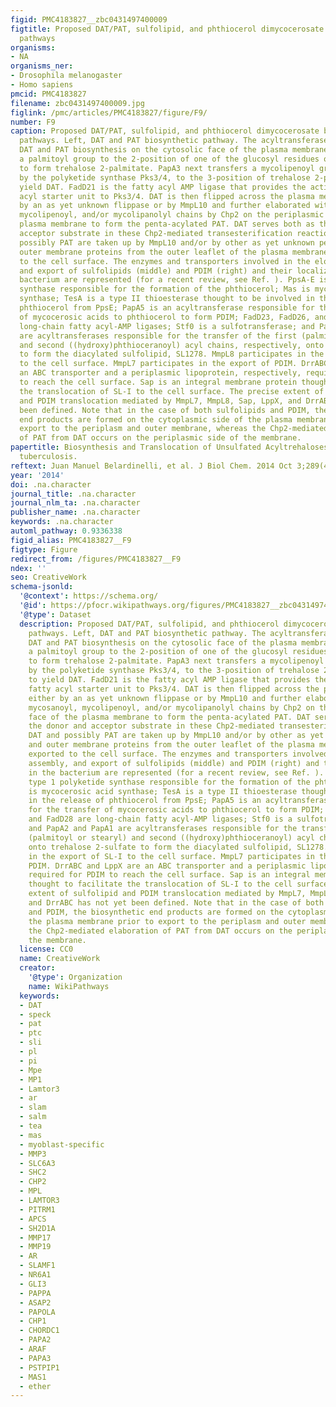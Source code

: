 ```yaml
---
figid: PMC4183827__zbc0431497400009
figtitle: Proposed DAT/PAT, sulfolipid, and phthiocerol dimycocerosate biosynthetic
  pathways
organisms:
- NA
organisms_ner:
- Drosophila melanogaster
- Homo sapiens
pmcid: PMC4183827
filename: zbc0431497400009.jpg
figlink: /pmc/articles/PMC4183827/figure/F9/
number: F9
caption: Proposed DAT/PAT, sulfolipid, and phthiocerol dimycocerosate biosynthetic
  pathways. Left, DAT and PAT biosynthetic pathway. The acyltransferase PapA3 initiates
  DAT and PAT biosynthesis on the cytosolic face of the plasma membrane by transferring
  a palmitoyl group to the 2-position of one of the glucosyl residues of trehalose
  to form trehalose 2-palmitate. PapA3 next transfers a mycolipenoyl group, synthesized
  by the polyketide synthase Pks3/4, to the 3-position of trehalose 2-palmitate to
  yield DAT. FadD21 is the fatty acyl AMP ligase that provides the activated fatty
  acyl starter unit to Pks3/4. DAT is then flipped across the plasma membrane either
  by an as yet unknown flippase or by MmpL10 and further elaborated with mycosanoyl,
  mycolipenoyl, and/or mycolipanolyl chains by Chp2 on the periplasmic face of the
  plasma membrane to form the penta-acylated PAT. DAT serves both as the donor and
  acceptor substrate in these Chp2-mediated transesterification reactions. DAT and
  possibly PAT are taken up by MmpL10 and/or by other as yet unknown periplasmic and
  outer membrane proteins from the outer leaflet of the plasma membrane and exported
  to the cell surface. The enzymes and transporters involved in the elongation, assembly,
  and export of sulfolipids (middle) and PDIM (right) and their localization in the
  bacterium are represented (for a recent review, see Ref. ). PpsA-E is a type 1 polyketide
  synthase responsible for the formation of the phthiocerol; Mas is mycocerosic acid
  synthase; TesA is a type II thioesterase thought to be involved in the release of
  phthiocerol from PpsE; PapA5 is an acyltransferase responsible for the transfer
  of mycocerosic acids to phthiocerol to form PDIM; FadD23, FadD26, and FadD28 are
  long-chain fatty acyl-AMP ligases; Stf0 is a sulfotransferase; and PapA2 and PapA1
  are acyltransferases responsible for the transfer of the first (palmitoyl or stearyl)
  and second ((hydroxy)phthioceranoyl) acyl chains, respectively, onto trehalose 2-sulfate
  to form the diacylated sulfolipid, SL1278. MmpL8 participates in the export of SL-I
  to the cell surface. MmpL7 participates in the export of PDIM. DrrABC and LppX are
  an ABC transporter and a periplasmic lipoprotein, respectively, required for PDIM
  to reach the cell surface. Sap is an integral membrane protein thought to facilitate
  the translocation of SL-I to the cell surface. The precise extent of sulfolipid
  and PDIM translocation mediated by MmpL7, MmpL8, Sap, LppX, and DrrABC has not yet
  been defined. Note that in the case of both sulfolipids and PDIM, the biosynthetic
  end products are formed on the cytoplasmic side of the plasma membrane prior to
  export to the periplasm and outer membrane, whereas the Chp2-mediated elaboration
  of PAT from DAT occurs on the periplasmic side of the membrane.
papertitle: Biosynthesis and Translocation of Unsulfated Acyltrehaloses in Mycobacterium
  tuberculosis.
reftext: Juan Manuel Belardinelli, et al. J Biol Chem. 2014 Oct 3;289(40):27952-27965.
year: '2014'
doi: .na.character
journal_title: .na.character
journal_nlm_ta: .na.character
publisher_name: .na.character
keywords: .na.character
automl_pathway: 0.9336338
figid_alias: PMC4183827__F9
figtype: Figure
redirect_from: /figures/PMC4183827__F9
ndex: ''
seo: CreativeWork
schema-jsonld:
  '@context': https://schema.org/
  '@id': https://pfocr.wikipathways.org/figures/PMC4183827__zbc0431497400009.html
  '@type': Dataset
  description: Proposed DAT/PAT, sulfolipid, and phthiocerol dimycocerosate biosynthetic
    pathways. Left, DAT and PAT biosynthetic pathway. The acyltransferase PapA3 initiates
    DAT and PAT biosynthesis on the cytosolic face of the plasma membrane by transferring
    a palmitoyl group to the 2-position of one of the glucosyl residues of trehalose
    to form trehalose 2-palmitate. PapA3 next transfers a mycolipenoyl group, synthesized
    by the polyketide synthase Pks3/4, to the 3-position of trehalose 2-palmitate
    to yield DAT. FadD21 is the fatty acyl AMP ligase that provides the activated
    fatty acyl starter unit to Pks3/4. DAT is then flipped across the plasma membrane
    either by an as yet unknown flippase or by MmpL10 and further elaborated with
    mycosanoyl, mycolipenoyl, and/or mycolipanolyl chains by Chp2 on the periplasmic
    face of the plasma membrane to form the penta-acylated PAT. DAT serves both as
    the donor and acceptor substrate in these Chp2-mediated transesterification reactions.
    DAT and possibly PAT are taken up by MmpL10 and/or by other as yet unknown periplasmic
    and outer membrane proteins from the outer leaflet of the plasma membrane and
    exported to the cell surface. The enzymes and transporters involved in the elongation,
    assembly, and export of sulfolipids (middle) and PDIM (right) and their localization
    in the bacterium are represented (for a recent review, see Ref. ). PpsA-E is a
    type 1 polyketide synthase responsible for the formation of the phthiocerol; Mas
    is mycocerosic acid synthase; TesA is a type II thioesterase thought to be involved
    in the release of phthiocerol from PpsE; PapA5 is an acyltransferase responsible
    for the transfer of mycocerosic acids to phthiocerol to form PDIM; FadD23, FadD26,
    and FadD28 are long-chain fatty acyl-AMP ligases; Stf0 is a sulfotransferase;
    and PapA2 and PapA1 are acyltransferases responsible for the transfer of the first
    (palmitoyl or stearyl) and second ((hydroxy)phthioceranoyl) acyl chains, respectively,
    onto trehalose 2-sulfate to form the diacylated sulfolipid, SL1278. MmpL8 participates
    in the export of SL-I to the cell surface. MmpL7 participates in the export of
    PDIM. DrrABC and LppX are an ABC transporter and a periplasmic lipoprotein, respectively,
    required for PDIM to reach the cell surface. Sap is an integral membrane protein
    thought to facilitate the translocation of SL-I to the cell surface. The precise
    extent of sulfolipid and PDIM translocation mediated by MmpL7, MmpL8, Sap, LppX,
    and DrrABC has not yet been defined. Note that in the case of both sulfolipids
    and PDIM, the biosynthetic end products are formed on the cytoplasmic side of
    the plasma membrane prior to export to the periplasm and outer membrane, whereas
    the Chp2-mediated elaboration of PAT from DAT occurs on the periplasmic side of
    the membrane.
  license: CC0
  name: CreativeWork
  creator:
    '@type': Organization
    name: WikiPathways
  keywords:
  - DAT
  - speck
  - pat
  - ptc
  - sli
  - pl
  - pi
  - Mpe
  - MP1
  - Lamtor3
  - ar
  - slam
  - salm
  - tea
  - mas
  - myoblast-specific
  - MMP3
  - SLC6A3
  - SHC2
  - CHP2
  - MPL
  - LAMTOR3
  - PITRM1
  - APCS
  - SH2D1A
  - MMP17
  - MMP19
  - AR
  - SLAMF1
  - NR6A1
  - GLI3
  - PAPPA
  - ASAP2
  - PAPOLA
  - CHP1
  - CHORDC1
  - PAPA2
  - ARAF
  - PAPA3
  - PSTPIP1
  - MAS1
  - ether
---
```

